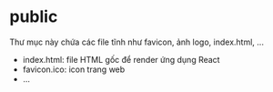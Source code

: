 # public

Thư mục này chứa các file tĩnh như favicon, ảnh logo, index.html, ...

- index.html: file HTML gốc để render ứng dụng React
- favicon.ico: icon trang web
- ...
